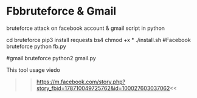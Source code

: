 # Fbbruteforce & Gmail
bruteforce attack on facebook account & gmail  script in python

cd bruteforce
pip3 install requests bs4
chmod +x *
./install.sh
#Facebook bruteforce
python fb.py

#gmail bruteforce
python2 gmail.py 


This tool usage viedo
>>https://m.facebook.com/story.php?story_fbid=178710049725762&id=100027603037062<<